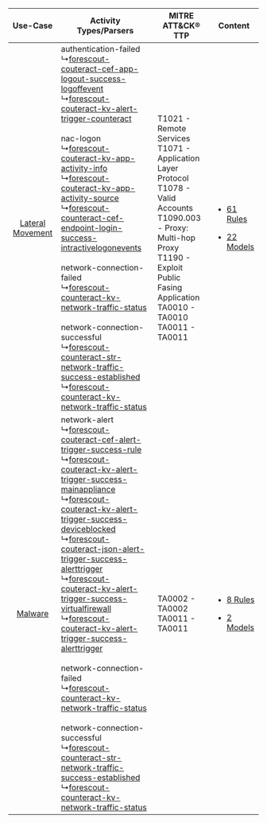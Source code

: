 |    Use-Case    | Activity Types/Parsers    | MITRE ATT&CK® TTP    | Content    |
|:----:| ---- | ---- | ---- |
| [Lateral Movement](../../../UseCases/uc_lateral_movement.md) |  authentication-failed<br> ↳[forescout-couteract-cef-app-logout-success-logoffevent](Ps/pC_forescoutcouteractcefapplogoutsuccesslogoffevent.md)<br> ↳[forescout-couteract-kv-alert-trigger-counteract](Ps/pC_forescoutcouteractkvalerttriggercounteract.md)<br><br> nac-logon<br> ↳[forescout-couteract-kv-app-activity-info](Ps/pC_forescoutcouteractkvappactivityinfo.md)<br> ↳[forescout-couteract-kv-app-activity-source](Ps/pC_forescoutcouteractkvappactivitysource.md)<br> ↳[forescout-counteract-cef-endpoint-login-success-intractivelogonevents](Ps/pC_forescoutcounteractcefendpointloginsuccessintractivelogonevents.md)<br><br> network-connection-failed<br> ↳[forescout-counteract-kv-network-traffic-status](Ps/pC_forescoutcounteractkvnetworktrafficstatus.md)<br><br> network-connection-successful<br> ↳[forescout-counteract-str-network-traffic-success-established](Ps/pC_forescoutcounteractstrnetworktrafficsuccessestablished.md)<br> ↳[forescout-counteract-kv-network-traffic-status](Ps/pC_forescoutcounteractkvnetworktrafficstatus.md)<br>    | T1021 - Remote Services<br>T1071 - Application Layer Protocol<br>T1078 - Valid Accounts<br>T1090.003 - Proxy: Multi-hop Proxy<br>T1190 - Exploit Public Fasing Application<br>TA0010 - TA0010<br>TA0011 - TA0011<br> | [<ul><li>61 Rules</li></ul><ul><li>22 Models</li></ul>](RM/r_m_forescout_forescout_counteract_Lateral_Movement.md) |
|          [Malware](../../../UseCases/uc_malware.md)          |  network-alert<br> ↳[forescout-couteract-cef-alert-trigger-success-rule](Ps/pC_forescoutcouteractcefalerttriggersuccessrule.md)<br> ↳[forescout-couteract-kv-alert-trigger-success-mainappliance](Ps/pC_forescoutcouteractkvalerttriggersuccessmainappliance.md)<br> ↳[forescout-couteract-kv-alert-trigger-success-deviceblocked](Ps/pC_forescoutcouteractkvalerttriggersuccessdeviceblocked.md)<br> ↳[forescout-couteract-json-alert-trigger-success-alerttrigger](Ps/pC_forescoutcouteractjsonalerttriggersuccessalerttrigger.md)<br> ↳[forescout-couteract-kv-alert-trigger-success-virtualfirewall](Ps/pC_forescoutcouteractkvalerttriggersuccessvirtualfirewall.md)<br> ↳[forescout-couteract-kv-alert-trigger-success-alerttrigger](Ps/pC_forescoutcouteractkvalerttriggersuccessalerttrigger.md)<br><br> network-connection-failed<br> ↳[forescout-counteract-kv-network-traffic-status](Ps/pC_forescoutcounteractkvnetworktrafficstatus.md)<br><br> network-connection-successful<br> ↳[forescout-counteract-str-network-traffic-success-established](Ps/pC_forescoutcounteractstrnetworktrafficsuccessestablished.md)<br> ↳[forescout-counteract-kv-network-traffic-status](Ps/pC_forescoutcounteractkvnetworktrafficstatus.md)<br> | TA0002 - TA0002<br>TA0011 - TA0011<br>    | [<ul><li>8 Rules</li></ul><ul><li>2 Models</li></ul>](RM/r_m_forescout_forescout_counteract_Malware.md)    |